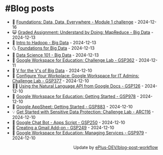 # #Blog posts
<!-- BLOG-POST-LIST:START -->
- 🧰 [Foundations: Data, Data, Everywhere - Module 1 challenge](https://eplus.dev/foundations-data-data-everywhere-module-1-challenge) - 2024-12-16
- 😺 [Graded Assignment: Understand by Doing: MapReduce - Big Data](https://eplus.dev/graded-assignment-understand-by-doing-mapreduce-big-data) - 2024-12-13
- 🗽 [Intro to Hadoop - Big Data](https://eplus.dev/intro-to-hadoop-big-data) - 2024-12-13
- 🌜 [Foundations for Big Data](https://eplus.dev/foundations-for-big-data) - 2024-12-13
- 📝 [Data Science 101 - Big Data](https://eplus.dev/data-science-101-big-data) - 2024-12-13
- 🚀 [Google Workspace for Education: Challenge Lab - GSP362](https://eplus.dev/google-workspace-for-education-challenge-lab-gsp362) - 2024-12-11
- 💼 [V for the V&#39;s of Big Data](https://eplus.dev/v-for-the-vs-of-big-data) - 2024-12-10
- 🦣 [Configure Your Workplace: Google Workspace for IT Admins: Challenge Lab - GSP377](https://eplus.dev/configure-your-workplace-google-workspace-for-it-admins-challenge-lab-gsp377) - 2024-12-10
- 👨‍🏫 [Using the Natural Language API from Google Docs - GSP126](https://eplus.dev/using-the-natural-language-api-from-google-docs-gsp126) - 2024-12-10
- 🔭 [Google Workspace for Education: Getting Started - GSP978](https://eplus.dev/google-workspace-for-education-getting-started-gsp978) - 2024-12-10
- 🤡 [Google AppSheet: Getting Started - GSP883](https://eplus.dev/google-appsheet-getting-started-gsp883) - 2024-12-10
- 💡 [Get Started with Sensitive Data Protection: Challenge Lab - ARC116](https://eplus.dev/get-started-with-sensitive-data-protection-challenge-lab-arc116) - 2024-12-10
- 🦣 [Google Chat Bot - Apps Script - GSP250](https://eplus.dev/google-chat-bot-apps-script-gsp250) - 2024-12-10
- 💪 [Creating a Gmail Add-on - GSP249](https://eplus.dev/creating-a-gmail-add-on-gsp249) - 2024-12-10
- 🤡 [Google Workspace for Education: Managing Services - GSP979](https://eplus.dev/google-workspace-for-education-managing-services-gsp979) - 2024-12-10<!-- BLOG-POST-LIST:END -->
<div align="right">
  Update by <a target="_blank"
    href="https://github.com/ePlus-DEV/blog-post-workflow">ePlus-DEV/blog-post-workflow</a>
</div>
